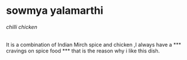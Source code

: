 # sowmya yalamarthi
###### chilli chicken
It is a combination of Indian Mirch spice and chicken ,I always have a *** cravings on spice food *** that is the reason why i like this dish.
